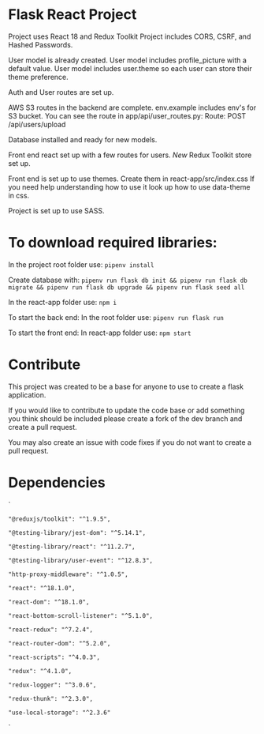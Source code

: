 # Flask React Project
Project uses React 18 and Redux Toolkit
Project includes CORS, CSRF, and Hashed Passwords.

User model is already created.
User model includes profile_picture with a default value.
User model includes user.theme so each user can store their theme preference.

Auth and User routes are set up.

AWS S3 routes in the backend are complete.
env.example includes env's for S3 bucket.
You can see the route in app/api/user_routes.py: Route: POST /api/users/upload

Database installed and ready for new models.

Front end react set up with a few routes for users.
*New* Redux Toolkit store set up.


Front end is set up to use themes. Create them in react-app/src/index.css
If you need help understanding how to use it look up how to use data-theme in css.

Project is set up to use SASS.

# To download required libraries:
In the project root folder use: `pipenv install`

Create database with: `pipenv run flask db init && pipenv run flask db migrate && pipenv run flask db upgrade && pipenv run flask seed all`

In the react-app folder use: `npm i`

To start the back end: In the root folder use: `pipenv run flask run`

To start the front end: In react-app folder use: `npm start`

# Contribute
This project was created to be a base for anyone to use to create a flask application.

If you would like to contribute to update the code base or add something you think should be included please create a fork of the dev branch and create a pull request.

You may also create an issue with code fixes if you do not want to create a pull request.

# Dependencies
`

    "@reduxjs/toolkit": "^1.9.5",
    
    "@testing-library/jest-dom": "^5.14.1",
    
    "@testing-library/react": "^11.2.7",
    
    "@testing-library/user-event": "^12.8.3",
    
    "http-proxy-middleware": "^1.0.5",
    
    "react": "^18.1.0",
    
    "react-dom": "^18.1.0",
    
    "react-bottom-scroll-listener": "^5.1.0",
    
    "react-redux": "^7.2.4",
    
    "react-router-dom": "^5.2.0",
    
    "react-scripts": "^4.0.3",
    
    "redux": "^4.1.0",
    
    "redux-logger": "^3.0.6",
    
    "redux-thunk": "^2.3.0",
    
    "use-local-storage": "^2.3.6"
`
